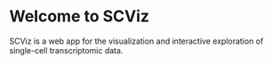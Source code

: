 # Welcome to SCViz

SCViz is a web app for the visualization and interactive exploration of single-cell transcriptomic data.
